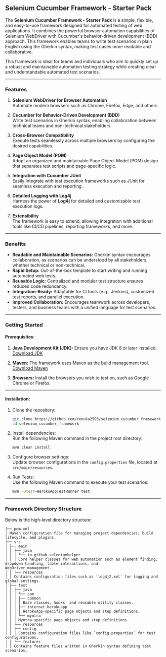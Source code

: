 ## Selenium Cucumber Framework - Starter Pack

The **Selenium Cucumber Framework - Starter Pack** is a simple, flexible, and easy-to-use framework designed for
automated testing of web applications. It combines the powerful browser automation capabilities of Selenium WebDriver
with Cucumber's behavior-driven development (BDD) approach. This framework enables teams to write test scenarios in
plain English using the Gherkin syntax, making test cases more readable and collaborative.

This framework is ideal for teams and individuals who aim to quickly set up a robust and maintainable automation testing
strategy while creating clear and understandable automated test scenarios.

---

### Features

1. **Selenium WebDriver for Browser Automation**  
   Automate modern browsers such as Chrome, Firefox, Edge, and others.

2. **Cucumber for Behavior-Driven Development (BDD)**  
   Write test scenarios in Gherkin syntax, enabling collaboration between technical teams and non-technical
   stakeholders.

3. **Cross-Browser Compatibility**  
   Execute tests seamlessly across multiple browsers by configuring the desired capabilities.

4. **Page Object Model (POM)**  
   Adopt an organized and maintainable Page Object Model (POM) design that separates test scripts and page-specific
   logic.

5. **Integration with Cucumber JUnit**  
   Easily integrate with test execution frameworks such as JUnit for seamless execution and reporting.

6. **Detailed Logging with Log4j**  
   Harness the power of **Log4j** for detailed and customizable test execution logs.

7. **Extensibility**  
   The framework is easy to extend, allowing integration with additional tools like CI/CD pipelines, reporting
   frameworks, and more.

---

### Benefits

- **Readable and Maintainable Scenarios:** Gherkin syntax encourages collaboration, as scenarios can be understood by
  all stakeholders, whether technical or non-technical.
- **Rapid Setup:** Out-of-the-box template to start writing and running automated web tests.
- **Reusable Logic:** Centralized and modular test structure ensures reduced code redundancy.
- **Integration-Ready:** Adaptable for CI tools (e.g., Jenkins), customized test reports, and parallel execution.
- **Improved Collaboration:** Encourages teamwork across developers, testers, and business teams with a unified language
  for test scenarios.

---

### Getting Started

#### Prerequisites:

1. **Java Development Kit (JDK):** Ensure you have JDK 8 or later installed.  
   [Download JDK](https://www.oracle.com/java/technologies/javase-downloads.html)

2. **Maven:** The framework uses Maven as the build management tool.
   [Download Maven](https://maven.apache.org/download.cgi)

3. **Browsers:** Install the browsers you wish to test on, such as Google Chrome or Firefox.


---

#### Installation:

1. Clone the repository:
   ```bash
   git clone https://github.com/renuka2593/selenium_cucumber_framework.git
   cd selenium_cucumber_framework
   ```

2. Install dependencies:  
   Run the following Maven command in the project root directory:
   ```bash
   mvn clean install
   ```

3. Configure browser settings:  
   Update browser configurations in the `config.properties` file, located at `src/main/resources`.

4. Run Tests:  
   Use the following Maven command to execute your test scenarios:
   ```bash
   mvn -Dtest=HerokuAppTestRunner test
   ```

---

### Framework Directory Structure

Below is the high-level directory structure:

```
├── pom.xml  
│ Maven configuration file for managing project dependencies, build lifecycle, and plugins.  
├── src  
│ ├── main  
│ │ ├── java  
│ │ │ └── io.github.seleniumhelper  
│ │ │ Core helper classes for web automation such as element finding, dropdown handling, table interactions, and
WebDriver management.  
│ │ └── resources  
│ │ Contains configuration files such as `log4j2.xml` for logging and global settings.  
│ ├── test  
│ │ ├── java  
│ │ │ └── com  
│ │ │ ├── common  
│ │ │ │ Base classes, hooks, and reusable utility classes.  
│ │ │ ├── internet.herokuapp  
│ │ │ │ HerokuApp-specific page objects and step definitions.  
│ │ │ └── myntra  
│ │ │ Myntra-specific page objects and step definitions.  
│ │ └── resources  
│ │ ├── config  
│ │ │ Contains configuration files like `config.properties` for test configurations.  
│ │ └── features  
│ │ Contains feature files written in Gherkin syntax defining test scenarios.
```